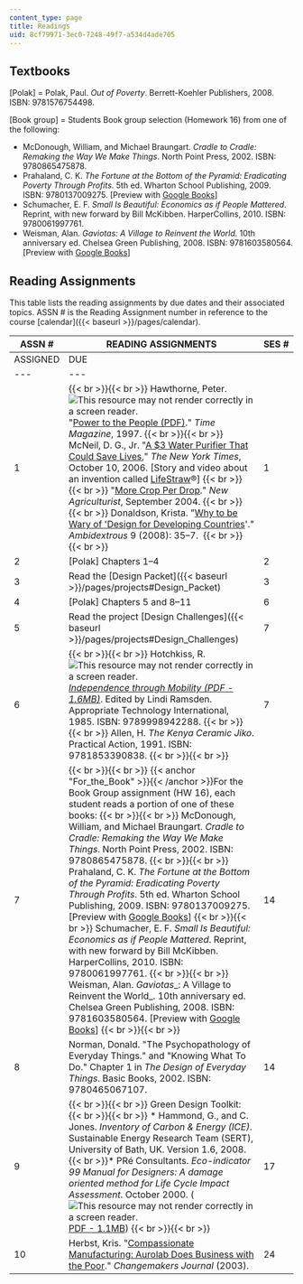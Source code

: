 ```yaml
---
content_type: page
title: Readings
uid: 8cf79971-3ec0-7248-49f7-a534d4ade705
---
```


Textbooks
---------

\[Polak\] = Polak, Paul. _Out of Poverty_. Berrett-Koehler Publishers, 2008. ISBN: 9781576754498.

\[Book group\] = Students Book group selection (Homework 16) from one of the following:

*   McDonough, William, and Michael Braungart. _Cradle to Cradle: Remaking the Way We Make Things_. North Point Press, 2002. ISBN: 9780865475878.
*   Prahaland, C. K. _The Fortune at the Bottom of the Pyramid: Eradicating Poverty Through Profits_. 5th ed. Wharton School Publishing, 2009. ISBN: 9780137009275. \[Preview with [Google Books](http://books.google.com/books?id=RPSG4JxAZzYC&pg=PAfrontcover#v=onepage)\]
*   Schumacher, E. F. _Small Is Beautiful: Economics as if People Mattered_. Reprint, with new forward by Bill McKibben. HarperCollins, 2010. ISBN: 9780061997761.
*   Weisman, Alan. _Gaviotas: A Village to Reinvent the World_. 10th anniversary ed. Chelsea Green Publishing, 2008. ISBN: 9781603580564. \[Preview with [Google Books](http://books.google.com/books?id=vWR_LQys4hsC&pg=PAfrontcover#v=onepage)\]

Reading Assignments
-------------------

This table lists the reading assignments by due dates and their associated topics. ASSN # is the Reading Assignment number in reference to the course [calendar]({{< baseurl >}}/pages/calendar).

| ASSN # | READING ASSIGNMENTS | SES # |
| --- | --- | --- |
| ASSIGNED | DUE |
| --- | --- |
| 1 |  {{< br >}}{{< br >}} Hawthorne, Peter. ![This resource may not render correctly in a screen reader.](/images/inacessible.gif)"[Power to the People (PDF)](http://www.its.caltech.edu/~e105/readings/power-to-the-people.pdf)." _Time Magazine_, 1997. {{< br >}}{{< br >}} McNeil, D. G., Jr. "[A $3 Water Purifier That Could Save Lives](http://www.nytimes.com/2006/10/10/science/10find.html)," _The New York Times_, October 10, 2006. \[Story and video about an invention called [LifeStraw](http://www.vestergaard-frandsen.com/lifestraw)®\] {{< br >}}{{< br >}} "[More Crop Per Drop](http://www.new-ag.info/en/focus/focusItem.php?a=1300)." _New Agriculturist_, September 2004. {{< br >}}{{< br >}} Donaldson, Krista. "[Why to be Wary of 'Design for Developing Countries](http://online.fliphtml5.com/uccc/lguq/#p=1)'." _Ambidextrous_ 9 (2008): 35–7.  {{< br >}}{{< br >}}  | 1 | 2 |
| 2 | \[Polak\] Chapters 1–4 | 2 | 6 |
| 3 | Read the [Design Packet]({{< baseurl >}}/pages/projects#Design_Packet) | 3 | 4 |
| 4 | \[Polak\] Chapters 5 and 8–11 | 6 | 10 |
| 5 | Read the project [Design Challenges]({{< baseurl >}}/pages/projects#Design_Challenges) | 7 | 8 |
| 6 |  {{< br >}}{{< br >}} Hotchkiss, R. ![This resource may not render correctly in a screen reader.](/images/inacessible.gif)[_Independence through Mobility (PDF - 1.6MB)_](http://web.mit.edu/sp.784/www/DOCUMENTS/Independence%20through%20Mobility%20-%20Entire%20Document.pdf). Edited by Lindi Ramsden. Appropriate Technology International, 1985. ISBN: 9789998942288. {{< br >}}{{< br >}} Allen, H. _The Kenya Ceramic Jiko_. Practical Action, 1991. ISBN: 9781853390838. {{< br >}}{{< br >}}  | 7 | 15 |
| 7 |  {{< br >}}{{< br >}} {{< anchor "For_the_Book" >}}{{< /anchor >}}For the Book Group assignment (HW 16), each student reads a portion of one of these books: {{< br >}}{{< br >}} McDonough, William, and Michael Braungart. _Cradle to Cradle: Remaking the Way We Make Things_. North Point Press, 2002. ISBN: 9780865475878. {{< br >}}{{< br >}} Prahaland, C. K. _The Fortune at the Bottom of the Pyramid: Eradicating Poverty Through Profits_. 5th ed. Wharton School Publishing, 2009. ISBN: 9780137009275. \[Preview with [Google Books](http://books.google.com/books?id=RPSG4JxAZzYC&pg=PAfrontcover#v=onepage)\] {{< br >}}{{< br >}} Schumacher, E. F. _Small Is Beautiful: Economics as if People Mattered_. Reprint, with new forward by Bill McKibben. HarperCollins, 2010. ISBN: 9780061997761. {{< br >}}{{< br >}} Weisman, Alan. _Gaviotas__: A Village to Reinvent the World_. 10th anniversary ed. Chelsea Green Publishing, 2008. ISBN: 9781603580564. \[Preview with [Google Books](http://books.google.com/books?id=vWR_LQys4hsC&pg=PAfrontcover#v=onepage)\] {{< br >}}{{< br >}}  | 14 | 23 |
| 8 | Norman, Donald. "The Psychopathology of Everyday Things." and "Knowing What To Do." Chapter 1 in _The Design of Everyday Things_. Basic Books, 2002. ISBN: 9780465067107. | 14 | 15 |
| 9 |  {{< br >}}{{< br >}} Green Design Toolkit: {{< br >}}{{< br >}} *   Hammond, G., and C. Jones. _Inventory of Carbon & Energy (ICE)_. Sustainable Energy Research Team (SERT), University of Bath, UK. Version 1.6, 2008.{{< br >}}*   PRé Consultants. _Eco-indicator 99 Manual for Designers: A damage oriented method for Life Cycle Impact Assessment_. October 2000. (![This resource may not render correctly in a screen reader.](/images/inacessible.gif)[PDF - 1.1MB](https://www.pre-sustainability.com/legacy/download/EI99_Manual.pdf)) {{< br >}}{{< br >}}  | 17 | 18 |
| 10 | Herbst, Kris. "[Compassionate Manufacturing: Aurolab Does Business with the Poor](http://caseplace.org/d.asp?d=2489)." _Changemakers Journal_ (2003). | 24 | 25